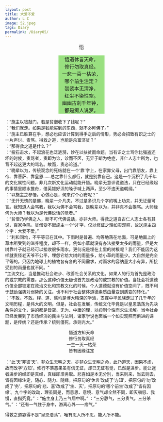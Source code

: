 ```yaml
---
layout: post
title: 大爱不爱
author: L C
image: 52.jpeg
tags: Diary
permalink: /Diary05/
---
```

<iframe src="/vedio/王疆.mp3" autostart="false" loop="true" style="display:none"></iframe>

<center><big>悟</big></center>   

<div style="text-align:center ;font-size: 16px ; display: block; width: 30% ;margin: 0 auto; background: #99E080 "><p>
悟道休言天命，  <br>  
修行勿取真经。  <br> 
一悲一喜一枯荣，  <br> 
哪个前生注定？  <br> 
袈裟本无清净，  <br> 
红尘不染性空。  <br> 
幽幽古刹千年钟， <br> 
都是痴人说梦。</p>
</div>  
  
：“施主以钱敲门，若是贫僧收下了钱呢？”  
：“我们就走。如果是钱能买到的东西，就不必拜佛了。”  
：“施主已胜算在手，想必也应该计算到得手之后的情形，势必会招致有识之士的一片声讨、责骂。得救之道，岂能是杀富济贫？”  
：“那得救之道是什么？”  
：“投石击水，不起浪花也泛涟漪，妙在以扶贫而命题。当有识之士骂你比强盗还坏的时候，责骂者，责即为诊，诊而不医，无异于断为绝症，非仁人志士所为，也背不起这更大的骂名。故而，责必论道。”  
：“晚辈以为，传统观念的死结就在一个‘靠’字上，在家靠父母，出门靠朋友，靠上帝、靠菩萨、靠皇恩……总之靠什么都行，就是别靠自己。这是一个沉积了几千年的文化属性问题，非几次新文化运动就能开悟。晚辈无意评说道法，只在已经缘起的事情里顺水推舟，借英雄好汉的嗓子喊上两声，至少不违天道朝纲。”  
：“以施主之参悟，心做心是，何来讨个心安呢？”  
：“无忏无愧的是佛，晚辈一介凡夫，不过是多识几个字的嘴上功夫，并无证量可言。我知道人会骂我，我以为佛不会骂我，是晚辈以为，并非真不会挨骂。大师缘何为大师？我以为是代佛说话的觉者。”  
：“贫僧乃学佛之人，断不可代佛说话，亦非大师。得救之道自古仁人志士各有其说，百家争鸣。贫僧受不起施主一个‘讨’字，仅以修证之理如实观照，故送施主四个字：大爱不爱。”  
：“利和同均，不平等已在其中。下雨时是普遍、均等地落在地面，可是地面上的草木所受到的滋养程度，却不一样，例如小草就没有办法接受太多的雨量，但是大树靠叶子就已经可以接收很多雨水，更何况是埋在土里的树根呢？我们不能因为这样就责怪老天爷不公平，埋怨它给大树的雨量多，给小草的雨量少。大自然是完全平等的，只因为地球上的植物各有各的不同需求，对雨水的容纳量大小有异，所接受到的雨量也就不同。"  
“主流文化，当是推动社会进步、改善社会关系的文化。如果人的行为首先是政治的或宗教的需要，那么这种价值无疑也首先是政治的或宗教的价值。当社会将道德价值全部锁定在政治文化和宗教文化的时候，个人道德就没有价值空间了，既不利于鼓励强势对弱势的关注，也不利于社会整体道德素质由量变到质变的转化。”  
：“不敢，不敢。释、道、儒均是博大精深的学派，支撑中华民族走过了几千年的文明历程，是伟大的文明。但是，社会在发展，传统文化毕竟是以皇恩浩荡为先决条件的文化，讲的都是皆空、无为、中庸的理，以抑制个性而求生求解。当今社会已经发展到了市场经济的民主与法制，诸家学说也面临一个如实观照而俱进的课题，是传统？还是传承？统则僵死，承则光大。”  
<div align="center">悟道方知天命<br>
修行务取真经<br>
一生一灭一枯荣<br>
    皆有因缘注定</div><br>
：“此‘天’非彼‘天’，非众生无明之天，亦非众生无明之命，此乃道天，因果不虚，故而改字‘方知’。修行不落恶果虽有信无证，却已无证有觉，已然是进步。能让迷者进步的经即是真经，真经即须务取。悲喜如是本无分别，当来则来，当去则去，皆有因缘注定，随心、随力、随缘。把原句的‘休言’改成了‘方知’，把原句的‘勿’改成了‘务’，把原句的‘悲、喜’改成了‘生、灭’，把原句的‘哪个前生’改成了‘皆有因缘’。九个字的改动，理虽同是，而意思、意境、意气却全然不同，即灭嗔怒、我慢，直指究竟。”  
：“施主身上乃三气居中啊。”  
：“三分静气，三分贵气，三分杀气。”  
：“还有一气住于身中，游离心外——痞气。”  

得救之道靠得不是“皇恩浩荡”，唯有忍人所不忍，能人所不能。  
